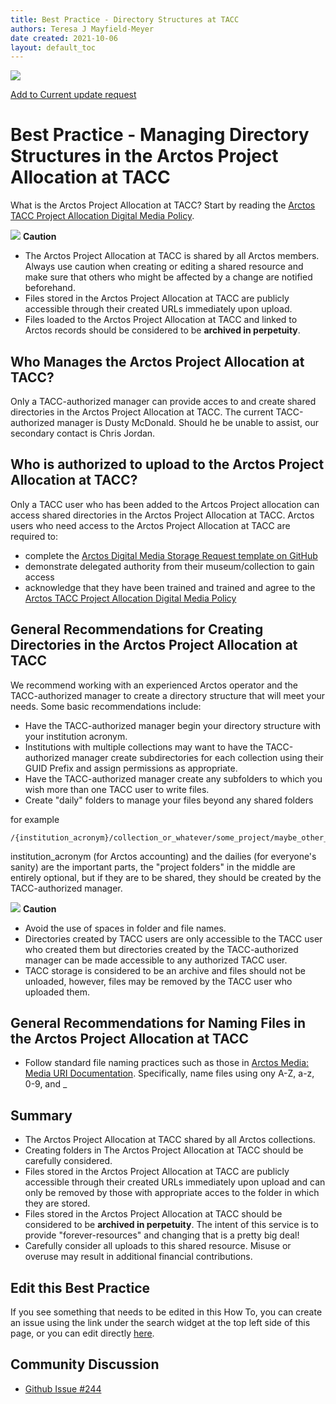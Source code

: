 ```yaml
---
title: Best Practice - Directory Structures at TACC 
authors: Teresa J Mayfield-Meyer
date created: 2021-10-06
layout: default_toc
---
```


![](https://raw.githubusercontent.com/ArctosDB/documentation-wiki/gh-pages/tutorial_images/Bear%20Work%20in%20Progress.JPG)

[Add to Current update request](https://github.com/ArctosDB/documentation-wiki/issues/244)

# Best Practice - Managing Directory Structures in the Arctos Project Allocation at TACC 

What is the Arctos Project Allocation at TACC? Start by reading the [Arctos TACC Project Allocation Digital Media Policy](https://docs.google.com/document/d/1unq0N5bKDCVznnbHpe21Xiy4K4spW4b7g-YqqcDd2nQ/edit?usp=sharing). 

![](https://raw.githubusercontent.com/ArctosDB/documentation-wiki/gh-pages/tutorial_images/Bear%20Caution.jpg) **Caution**  

* The Arctos Project Allocation at TACC is shared by all Arctos members. Always use caution when creating or editing a shared resource and make sure that others who might be affected by a change are notified beforehand. 
* Files stored in the Arctos Project Allocation at TACC are publicly accessible through their created URLs immediately upon upload.
* Files loaded to the Arctos Project Allocation at TACC and linked to Arctos records should be considered to be **archived in perpetuity**.

## Who Manages the Arctos Project Allocation at TACC?
Only a TACC-authorized manager can provide acces to and create shared directories in the Arctos Project Allocation at TACC.
The current TACC-authorized manager is Dusty McDonald. Should he be unable to assist, our secondary contact is Chris Jordan.

## Who is authorized to upload to the Arctos Project Allocation at TACC?
Only a TACC user who has been added to the Artcos Project allocation can access shared directories in the Arctos Project Allocation at TACC. Arctos users who need access to the Arctos Project Allocation at TACC are required to:

* complete the [Arctos Digital Media Storage Request template on GitHub](https://github.com/ArctosDB/internal/issues/new?assignees=&labels=Digital+Media+Storage+Request&template=arctos-digital-media-storage-request.md&title=Arctos+Digital+Media+Storage+Request) 
* demonstrate delegated authority from their museum/collection to gain access 
* acknowledge that they have been trained and trained and agree to the [Arctos TACC Project Allocation Digital Media Policy](https://docs.google.com/document/d/1unq0N5bKDCVznnbHpe21Xiy4K4spW4b7g-YqqcDd2nQ/edit?usp=sharing) 

## General Recommendations for Creating Directories in the Arctos Project Allocation at TACC

We recommend working with an experienced Arctos operator and the TACC-authorized manager to create a directory structure that will meet your needs. Some basic recommendations include:

* Have the TACC-authorized manager begin your directory structure with your institution acronym.
* Institutions with multiple collections may want to have the TACC-authorized manager create subdirectories for each collection using their GUID Prefix and assign permissions as appropriate.
* Have the TACC-authorized manager create any subfolders to which you wish more than one TACC user to write files.
* Create "daily" folders to manage your files beyond any shared folders 

for example
```
/{institution_acronym}/collection_or_whatever/some_project/maybe_other_stuff/{yyyy_mm_dd}/
```
institution_acronym (for Arctos accounting) and the dailies (for everyone's sanity) are the important parts, the "project folders" in the middle are entirely optional, but if they are to be shared, they should be created by the TACC-authorized manager.

![](https://raw.githubusercontent.com/ArctosDB/documentation-wiki/gh-pages/tutorial_images/Bear%20Caution.jpg) **Caution**  

* Avoid the use of spaces in folder and file names.
* Directories created by TACC users are only accessible to the TACC user who created them but directories created by the TACC-authorized manager can be made accessible to any authorized TACC user. 
* TACC storage is considered to be an archive and files should not be unloaded, however, files may be removed by the TACC user who uploaded them.

## General Recommendations for Naming Files in the Arctos Project Allocation at TACC
* Follow standard file naming practices such as those in [Arctos Media: Media URI Documentation](documentation/media.html#media-uri). Specifically, name files using ony A-Z, a-z, 0-9, and _ 

## Summary

 - The Arctos Project Allocation at TACC shared by all Arctos collections.
 - Creating folders in The Arctos Project Allocation at TACC should be carefully considered.
 - Files stored in the Arctos Project Allocation at TACC are publicly accessible through their created URLs immediately upon upload and can only be removed by those with appropriate acces to the folder in which they are stored.
 - Files stored in the Arctos Project Allocation at TACC should be considered to be **archived in perpetuity**. The intent of this service is to provide "forever-resources" and changing that is a pretty big deal!
 - Carefully consider all uploads to this shared resource. Misuse or overuse may result in additional financial contributions.
 
## Edit this Best Practice

If you see something that needs to be edited in this How To, you can create an issue using the link under the search widget at the top left side of this page, or you can edit directly [here](https://github.com/ArctosDB/documentation-wiki/edit/gh-pages/_best_practices/TACC_allocation.markdown).


## Community Discussion
- [Github Issue #244](https://github.com/ArctosDB/documentation-wiki/issues/244)
